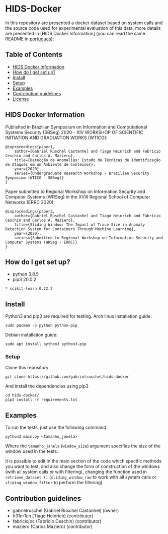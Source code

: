 # HIDS-Docker #

In this repository are presented a docker dataset based on system calls and the source code used for experimental evaluation of this data, more details are presented in [HIDS Docker Information] (you can read the same README in [portugues](README.pt.md)):

## Table of Contents ##
- [HIDS Docker Information](#hids-docker-information)
- [How do I get set up?](#wow-do-i-get-set-up?)
- [Install](#install)
- [Setup](#setup)
- [Examples](#examples)
- [Contribution guidelines](#contribution-guidelines)
- [License](#license)

## HIDS Docker Information ##

Published in Brazilian Symposium on Information and Computational Systems Security (SBSeg) 2020 - XIV WORKSHOP OF SCIENTIFIC INITIATION AND GRADUATION WORKS (WTICG):
```
@inproceedings{paper1,
    author={Gabriel Ruschel Castanhel and Tiago Heinrich and Fabrício Ceschin and Carlos A. Maziero},
    title={Detecção de Anomalias: Estudo de Técnicas de Identificação de Ataques em um Ambiente de Contêiner},
    year={2020},
    series={Undergraduate Research Workshop - Brazilian Security Symposium (WTICG - SBSeg)}
}
```
Paper submitted to Regional Workshop on Information Security and Computer Systems (WRSeg) in the XVIII Regional School of Computer Networks (ERRC 2020):
```
@inproceedings{paper2,
    author={Gabriel Ruschel Castanhel and Tiago Heinrich and Fabrício Ceschin and Carlos A. Maziero},
    title={Sliding Window: The Impact of Trace Size in Anomaly Detection System for Containers Through Machine Learning},
    year={2020},
    series={Submitted to Regional Workshop on Information Security and Computer Systems (WRSeg - ERRC)}
}
```

## How do I get set up? ##
* python 3.8.5
* pip3 20.0.2
```
* scikit-learn 0.22.2
```

## Install ##

Python3 and pip3 are required for testing. Arch linux installation guide:
```
sudo pacman -S python python-pip
```
Debian installation guide:
```
sudo apt install python3 python3-pip
```

### Setup

Clone this repository

```
git clone https://github.com/gabrielruschel/hids-docker
```

And install the dependencies using pip3

```
cd hids-docker/
pip3 install -r requirements.txt
```

## Examples

To run the tests, just use the following command

```
python3 main.py <tamanho_janela>
```

Where the `tamanho_janela` (`window_size`) argument specifies the size of the window used in the tests.

It is possible to edit in the main section of the code which specific methods you want to test, and also change the form of construction of the windows (with all system calls or with filtering), changing the function used in `retrieve_dataset ()` (`sliding_window_raw` to work with all system calls or `sliding_window_filter` to perform the filtering).

## Contribution guidelines ##
* gabrielruschel (Gabriel Ruschel Castanhel) (owner)
* h31nr1ch (Tiago Heinrich) (contributor)
* fabriciojoc (Fabrício Ceschin) (contributor)
* maziero (Carlos Maziero) (contributor)
